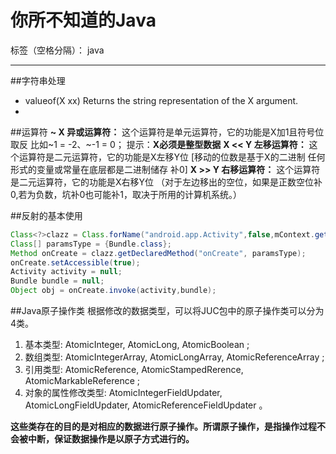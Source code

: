 # 你所不知道的Java

标签（空格分隔）： java

---

##字符串处理
 - valueof(X xx)
Returns the string representation of the X argument.
 -

##运算符
**~ X 异或运算符：** 这个运算符是单元运算符，它的功能是X加1且符号位取反 比如~1 = -2、~-1 = 0；
提示：**X必须是整型数据**
**X << Y 左移运算符：** 这个运算符是二元运算符，它的功能是X左移Y位 [移动的位数是基于X的二进制 任何形式的变量或常量在底层都是二进制储存 补0]
**X >> Y 右移运算符：**
这个运算符是二元运算符，它的功能是X右移Y位 （对于左边移出的空位，如果是正数空位补0,若为负数，坑补0也可能补1，取决于所用的计算机系统。）

##反射的基本使用

```java
Class<?>clazz = Class.forName("android.app.Activity",false,mContext.getClassLoader());
Class[] paramsType = {Bundle.class};
Method onCreate = clazz.getDeclaredMethod("onCreate", paramsType);
onCreate.setAccessible(true);
Activity activity = null;
Bundle bundle = null;
Object obj = onCreate.invoke(activity,bundle);
```

##Java原子操作类
根据修改的数据类型，可以将JUC包中的原子操作类可以分为4类。

1. 基本类型: AtomicInteger, AtomicLong, AtomicBoolean ;
2. 数组类型: AtomicIntegerArray, AtomicLongArray, AtomicReferenceArray ;
3. 引用类型: AtomicReference, AtomicStampedRerence, AtomicMarkableReference ;
4. 对象的属性修改类型: AtomicIntegerFieldUpdater, AtomicLongFieldUpdater, AtomicReferenceFieldUpdater 。

**这些类存在的目的是对相应的数据进行原子操作。所谓原子操作，是指操作过程不会被中断，保证数据操作是以原子方式进行的。**
